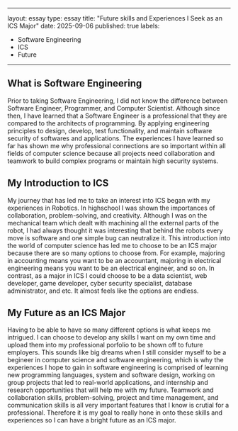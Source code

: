 
---
layout: essay
type: essay
title: "Future skills and Experiences I Seek as an ICS Major"
date: 2025-09-06
published: true 
labels:
  - Software Engineering
  - ICS
  - Future
---

## What is Software Engineering
Prior to taking Software Engineering, I did not know the difference between Software Engineer, Programmer, and Computer Scientist. Although since then, I have learned that a Software Engineer is a professional that they are compared to the architects of programming. By applying engineering principles to design, develop, test functionality, and maintain software security of softwares and applications. The experiences I have learned so far has shown me why professional connections are so important within all fields of computer science because all projects need collaboration and teamwork to build complex programs or maintain high security systems. 

## My Introduction to ICS
My journey that has led me to take an interest into ICS began with my experiences in Robotics. In highschool I was shown the importances of collaboration, problem-solving, and creativity. Although I was on the mechanical team which dealt with machining all the external parts of the robot, I had always thought it was interesting that behind the robots every move is software and one simple bug can neutralize it. This introduction into the world of computer science has led me to choose to be an ICS major because there are so many options to choose from. For example, majoring in accounting means you want to be an accountant, majoring in electrical engineering means you want to be an electrical engineer, and so on. In contrast, as a major in ICS I could choose to be a data scientist, web developer, game developer, cyber security specialist, database administrator, and etc. It almost feels like the options are endless. 

## My Future as an ICS Major
Having to be able to have so many different options is what keeps me intrigued. I can choose to develop any skills I want on my own time and upload them into my professional porfolio to be shown off to future employers. This sounds like big dreams when I still consider myself to be a begineer in computer science and software engineering, which is why the experiences I hope to gain in software engineering is comprised of learning new programming languages, system and software design, working on group projects that led to real-world applications, and internship and research opportunities that will help me with my future. Teamwork and collaboration skills, problem-solving, project and time management, and communication skills is all very important features that I know is crutial for a professional. Therefore it is my goal to really hone in onto these skills and experiences so I can have a bright future as an ICS major. 

